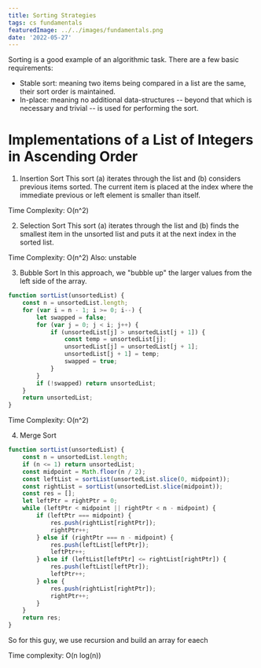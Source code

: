 ```yaml
---
title: Sorting Strategies
tags: cs fundamentals
featuredImage: ../../images/fundamentals.png
date: '2022-05-27'
---
```


Sorting is a good example of an algorithmic task. There are a few basic requirements:
- Stable sort: meaning two items being compared in a list are the same, their sort order is 
maintained.
- In-place: meaning no additional data-structures -- beyond that which is necessary and trivial --
is used for performing the sort.

# Implementations of a List of Integers in Ascending Order
1. Insertion Sort
This sort (a) iterates through the list and (b) considers previous items sorted. The current item is
placed at the index where the immediate previous or left element is smaller than itself.

Time Complexity: O(n^2)

2. Selection Sort
This sort (a) iterates through the list and (b) finds the smallest item in the unsorted list and puts it at the next index in the sorted list.

Time Complexity: O(n^2)
Also: unstable

3. Bubble Sort
In this approach, we "bubble up" the larger values from the left side of the array.
```javascript
function sortList(unsortedList) {
    const n = unsortedList.length;
    for (var i = n - 1; i >= 0; i--) {
        let swapped = false;
        for (var j = 0; j < i; j++) {
            if (unsortedList[j] > unsortedList[j + 1]) {
                const temp = unsortedList[j];
                unsortedList[j] = unsortedList[j + 1];
                unsortedList[j + 1] = temp;
                swapped = true;
            }
        }
        if (!swapped) return unsortedList;
    }
    return unsortedList;
}
```

Time Complexity: O(n^2)

4. Merge Sort

```javascript
function sortList(unsortedList) {
    const n = unsortedList.length;
    if (n <= 1) return unsortedList;
    const midpoint = Math.floor(n / 2);
    const leftList = sortList(unsortedList.slice(0, midpoint));
    const rightList = sortList(unsortedList.slice(midpoint));
    const res = [];
    let leftPtr = rightPtr = 0;
    while (leftPtr < midpoint || rightPtr < n - midpoint) {
        if (leftPtr === midpoint) {
            res.push(rightList[rightPtr]);
            rightPtr++;
        } else if (rightPtr === n - midpoint) {
            res.push(leftList[leftPtr]);
            leftPtr++;
        } else if (leftList[leftPtr] <= rightList[rightPtr]) {
            res.push(leftList[leftPtr]);
            leftPtr++;
        } else {
            res.push(rightList[rightPtr]);
            rightPtr++;
        }
    }
    return res;
}
```
So for this guy, we use recursion and build an array for eaech 

Time complexity: O(n log(n))

